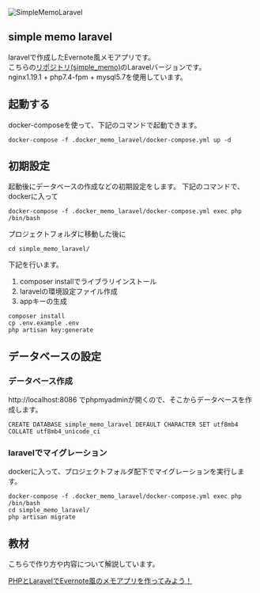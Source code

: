 ![SimpleMemoLaravel](https://raw.githubusercontent.com/wiki/YasuakiHirano/simple_memo/images/simple-memo.gif)
## simple memo laravel
laravelで作成したEvernote風メモアプリです。  
こちらの[リポジトリ(simple_memo)](https://github.com/YasuakiHirano/simple_memo)のLaravelバージョンです。    
nginx1.19.1 + php7.4-fpm + mysql5.7を使用しています。  

## 起動する
docker-composeを使って、下記のコマンドで起動できます。

```
docker-compose -f .docker_memo_laravel/docker-compose.yml up -d
```

## 初期設定
起動後にデータベースの作成などの初期設定をします。
下記のコマンドで、dockerに入って

```
docker-compose -f .docker_memo_laravel/docker-compose.yml exec php /bin/bash
```

プロジェクトフォルダに移動した後に

```
cd simple_memo_laravel/
```

下記を行います。
1. composer installでライブラリインストール
2. laravelの環境設定ファイル作成
3. appキーの生成

```
composer install
cp .env.example .env
php artisan key:generate
```

## データベースの設定
### データベース作成
http://localhost:8086 でphpmyadminが開くので、そこからデータベースを作成します。

```
CREATE DATABASE simple_memo_laravel DEFAULT CHARACTER SET utf8mb4 COLLATE utf8mb4_unicode_ci
```

### laravelでマイグレーション
dockerに入って、プロジェクトフォルダ配下でマイグレーションを実行します。

```
docker-compose -f .docker_memo_laravel/docker-compose.yml exec php /bin/bash
cd simple_memo_laravel/
php artisan migrate
```
## 教材
こちらで作り方や内容について解説しています。

[PHPとLaravelでEvernote風のメモアプリを作ってみよう！](https://github.com/YasuakiHirano/simple_memo.git)

